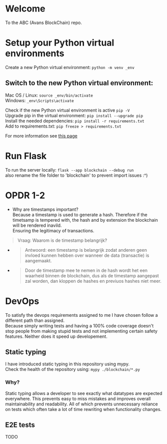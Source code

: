 # Welcome

To the ABC (Avans BlockChain) repo.

# Setup your Python virtual environments
Create a new Python virtual environment: `python -m venv _env`
## Switch to the new Python virtual environment:
Mac OS / Linux: `source _env/bin/activate`  
Windows: `_env\Scripts\activate`

Check if the new Python virtual environment is active `pip -V`  
Upgrade pip in the virtual environment: `pip install --upgrade pip`  
Install the needed dependencies: `pip install -r requirements.txt`  
Add to requirements.txt: `pip freeze > requirements.txt`

For more information see [this page](https://uoa-eresearch.github.io/eresearch-cookbook/recipe/2014/11/26/python-virtual-env/)

# Run Flask
To run the server locally: `flask --app blockchain --debug run`  
also rename the file folder to 'blockchain' to prevent import issues :^)

# OPDR 1-2
- Why are timestamps important?  
  Because a timestamp is used to generate a hash. Therefore if the timetsamp is tempered with, the hash and by extension the blockchain will be rendered inavild.  
  Ensuring the legitimacy of transactions.

>Vraag: Waarom is de timestamp belangrijk?
- >Antwoord: een timestamp is belangrijk zodat anderen geen invloed kunnen hebben over
wanneer de data (transactie) is aangemaakt.
- > Door de timestamp mee te nemen in de hash wordt het een waarheid binnen de blockchain, dus als de timestamp
aangepast zal worden, dan kloppen de hashes en previuos hashes niet meer.

# DevOps
To satisfy the devops requirements assigned to me I have chosen follow a different path than assigned.  
Because simply writing tests and having a 100% code coverage doesn't stop people from making stupid tests and not implementing certain safety features. Neither does it speed up developement.

## Static typing
I have introduced static typing in this repository using mypy.  
Check the health of the repository using: `mypy ./blockchain/*.py`
### Why?
Static typing allows a developer to see exactly what datatypes are expected everywhere.
This prevents easy to miss mistakes and improves overall maintainability and readability.
All of which prevents unnecessary reliance on tests which often take a lot of time rewriting when functionality changes.

## E2E tests
TODO
